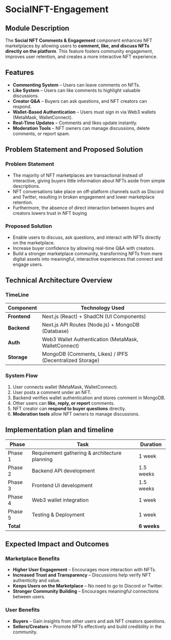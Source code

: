 # SocialNFT-Engagement


## Module Description  
The **Social NFT Comments & Engagement** component enhances NFT marketplaces by allowing users to **comment, like, and discuss NFTs directly on the platform**. This feature fosters community engagement, improves user retention, and creates a more interactive NFT experience.

## Features  
- **Commenting System** – Users can leave comments on NFTs.  
- **Like System** – Users can like comments to highlight valuable discussions.  
- **Creator Q&A** – Buyers can ask questions, and NFT creators can respond.  
- **Wallet-Based Authentication** – Users must sign in via Web3 wallets (MetaMask, WalletConnect).  
- **Real-Time Updates** – Comments and likes update instantly.  
- **Moderation Tools** – NFT owners can manage discussions, delete comments, or report spam.  
 
## Problem Statement and Proposed Solution

### Problem Statement
  -	The majority of NFT marketplaces are transactional instead of interactive, giving buyers little information about NFTs aside from simple descriptions. 
  -	NFT conversations take place on off-platform channels such as Discord and Twitter, resulting in broken engagement and lower marketplace retention. 
  -	Furthermore, the absence of direct interaction between buyers and creators lowers trust in NFT buying

### Proposed Solution
  -	Enable users to discuss, ask questions, and interact with NFTs directly on the marketplace.
  -	Increase buyer confidence by allowing real-time Q&A with creators.
  -	Build a stronger marketplace community, transforming NFTs from mere digital assets into meaningful, interactive experiences that connect and engage users.

## Technical Architecture Overview

### TimeLine

| Component     | Technology Used                                          |
|---------------|----------------------------------------------------------|
| **Frontend**  | Next.js (React) + ShadCN (UI Components)                 |
| **Backend**   | Next.js API Routes (Node.js) + MongoDB (Database)        |
| **Auth**      | Web3 Wallet Authentication (MetaMask, WalletConnect)     |
| **Storage**   | MongoDB (Comments, Likes) / IPFS (Decentralized Storage) |

### System Flow  
1. User connects wallet (MetaMask, WalletConnect).  
2. User posts a comment under an NFT.  
3. Backend verifies wallet authentication and stores comment in MongoDB.  
4. Other users can **like, reply, or report** comments.  
5. NFT creator can **respond to buyer questions** directly.  
6. **Moderation tools** allow NFT owners to manage discussions.

## Implementation plan and timeline
| Phase       | Task                                           | Duration  |
|-------------|------------------------------------------------|-----------|
| Phase 1     | Requirement gathering & architecture planning  | 1 week    |
| Phase 2     | Backend API development                        | 1.5 weeks |
| Phase 3     | Frontend UI development                        | 1.5 weeks |
| Phase 4     | Web3 wallet integration                        | 1 week    |
| Phase 5     | Testing & Deployment                           | 1 week    |
| **Total**   |                                                |**6 weeks**|

## Expected Impact and Outcomes

### Marketplace Benefits
- **Higher User Engagement** – Encourages more interaction with NFTs.  
- **Increased Trust and Transparency** – Discussions help verify NFT authenticity and value.  
- **Keeps Users on the Marketplace** – No need to go to Discord or Twitter.  
- **Stronger Community Building** – Encourages meaningful connections between users.  

### User Benefits
- **Buyers** – Gain insights from other users and ask NFT creators questions.  
- **Sellers/Creators** – Promote NFTs effectively and build credibility in the community. 
